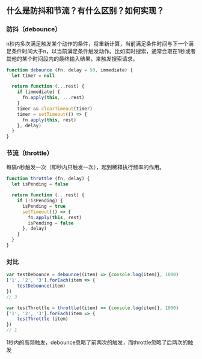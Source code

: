## 什么是防抖和节流？有什么区别？如何实现？

### 防抖（debounce）

n秒内多次满足触发某个动作的条件，将重新计算，当前满足条件时间与下一个满足条件时间大于n，以当前满足条件触发动作。比如实时搜索，通常会取在1秒或者其他的某个时间段内的最终输入结果，来触发搜索请求。

```js
function debounce (fn, delay = 50, immediate) {
  let timer = null

  return function (...rest) {
    if (immediate) {
      fn.apply(this, ...rest)
    }
    timer && clearTimeout(timer)
    timer = setTimeout(() => {
      fn.apply(this, rest)
    }, delay)
  }
}
```

### 节流（throttle）

每隔n秒触发一次（即秒内只触发一次），起到稀释执行频率的作用。

```js
function throttle (fn, delay) {
  let isPending = false

  return function (...rest) {
    if (!isPending) {
      isPending = true
      setTimeout(() => {
        fn.apply(this, rest)
        isPending = false
      }, delay)
    }
  }
}
```

### 对比

```js
var testDebounce = debounce((item) => {console.log(item)}, 1000)
['1', '2', '3'].forEach(item => {
	testDebounce(item)	
})
// 3
```

```js
var testThrottle = throttle((item) => {console.log(item)}, 1000)
['1', '2', '3'].forEach(item => {
	testThrottle (item)	
})
// 1
```

1秒内的高频触发，debounce忽略了前两次的触发，而throttle忽略了后两次的触发